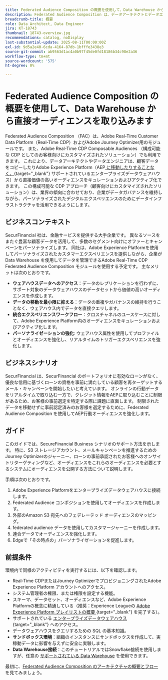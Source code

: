 ```yaml
---
title: Federated Audience Composition の概要を使用して、Data Warehouse から直接オーディエンスを取り込みます
description: Federated Audience Composition は、データアーキテクトとデータエンジニアが、サポート対象のデータウェアハウスから直接高価値オーディエンスをキュレーションおよびアクティブ化できる強力な機能です。
breadcrumb-title: 概要
role: Data Architect, Data Engineer
jira: KT-18743
thumbnail: 18743-overview.jpg
recommendations: catalog, noDisplay
last-substantial-update: 2025-08-11T00:00:00Z
exl-id: 9d5a2e40-6cda-4164-87db-1bfffe3438e3
source-git-commit: ab9563d1ac4a0b97f45de0fd18186b34c98e2a36
workflow-type: tm+mt
source-wordcount: '575'
ht-degree: 0%

---
```


# Federated Audience Composition の概要を使用して、Data Warehouse から直接オーディエンスを取り込みます

Federated Audience Composition （FAC）は、Adobe Real-Time Customer Data Platform（Real-Time CDP）およびAdobe Journey Optimizer用のモジュールです。 また、Adobe Real-Time CDP Composable Audiences （構成可能な CDP としてのお客様向けにカスタマイズされたソリューション）でも利用できます。 これにより、データアーキテクトやデータエンジニアは、顧客データをコピーしたりAdobe Experience Platform（AEP[ に移動したりすることなく、](https://experienceleague.adobe.com/en/docs/federated-audience-composition/using/start/access-prerequisites){target="_blank"} サポートされているエンタープライズデータウェアハウス）から直接価値の高いオーディエンスをキュレーションおよびアクティブ化できます。 この構成可能な CDP アプローチ（顧客向けにカスタマイズされたソリューション）は、業界の傾向に合わせており、企業がデータガバナンスを維持しながら、パーソナライズされたデジタルエクスペリエンスのためにデータインフラストラクチャを活用できるようにします。

## ビジネスコンテキスト

SecurFinancial 社は、金融サービスを提供する大手企業です。 異なるソースをまたぐ豊富な顧客データを活用して、多数のセグメント向けにオファーとキャンペーンをパーソナライズします。 同社は、Adobe Experience Platformを使用してパーソナライズされたカスタマーエクスペリエンスを提供しながら、企業が Data Warehouse を使用してデータを管理できるAdobe Real-Time CDP Federated Audience Composition モジュールを使用する予定です。 主なメリットは次のとおりです。

- **ウェアハウスデータへのアクセス**：データのレプリケーションを行わずに、サポート対象のデータウェアハウスのデータセットから価値の高いオーディエンスを作成します。
- **データの移動を最小限に抑える**：データの重複やガバナンスの維持を行うことなく、ウェアハウス内でデータを直接クエリします。
- **統合エクスペリエンスワークフロー**：クロスチャネルのユースケースに対して、Adobe Experience Platform内のオーディエンスをキュレーションおよびアクティブ化します。
- **パーソナライゼーションの強化**: ウェアハウス属性を使用してプロファイルとオーディエンスを強化し、リアルタイムのトリガーエクスペリエンスを強化します。

## ビジネスシナリオ

SecurFinancial は、SecurFinancial のポートフォリオに有効なローンがなく、優良な信用に基づくローンの資格を事前に満たしている顧客を再ターゲットするメール・キャンペーンを開始したいと考えています。 オンラインの行動データをリアルタイムで取り込む一方で、クレジット情報をAEPに取り込むことに制限があるため、お客様の事前選定を特定する際に課題に直面します。 制限されたデータを移動せずに事前認定済みのお客様を選定するために、Federated Audience Composition を使用してAEP行動オーディエンスを強化します。

## ガイド

このガイドでは、SecureFinancial Business シナリオのサポート方法を示します。 特に、S3 ストレージアカウント、メールキャンペーンを推進するためのJourney Optimizerのジャーニー、ローンの事前承認されたお客様へのオンサイトリターゲティングなど、オーディエンスをこれらのオーディエンスを必要とするシステムにオーディエンスを公開する方法について説明します。

手順は次のとおりです。

1. Adobe Experience Platformをエンタープライズデータウェアハウスに接続します。
2. Federated Audience コンポジションを使用してオーディエンスを作成します。
3. 外部のAmazon S3 宛先へのフェデレーテッド オーディエンスのマッピング。
4. federated audience データを使用してカスタマージャーニーを作成します。
5. 連合データでオーディエンスを強化します。
6. Edgeで「その時点の」パーソナライゼーションを促進します。

## 前提条件

環境内で同様のアクティビティを実行するには、以下を確認します。

- Real-Time CDPまたはJourney OptimizerでプロビジョニングされたAdobe Experience Platform アカウントへのアクセス。
- システム管理者の権限、または権限を設定する機能。
- スキーマ、データセット、オーディエンスなど、Adobe Experience Platformの概念に精通している（推奨：Experience Leagueの [Adobe Experience Platform プレイリストの概要 ](https://experienceleague.adobe.com/en/playlists/experience-platform-introduction?lang=en){target="_blank"} を完了する）。
- サポートされている [ エンタープライズデータウェアハウス ](https://experienceleague.adobe.com/en/docs/federated-audience-composition/using/start/access-prerequisites){target="_blank"} へのアクセス。
- データウェアハウスをクエリするための SQL の基本知識。
- **サンドボックス環境**：組織のインスタンスにサンドボックスを作成して、実稼動データに影響を与えずに安全に実験します。
- **Data Warehouse接続**：このチュートリアルではSnowflake接続を使用しますが、任意の [ サポートされている Data Warehouse](https://experienceleague.adobe.com/en/docs/federated-audience-composition/using/start/access-prerequisites) を使用できます。

最初に、[Federated Audience Composition のアーキテクチャの概要とフロー ](fac-architecture-and-flow.md) を見てみましょう。
